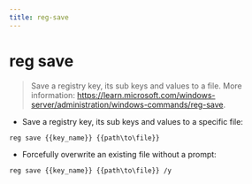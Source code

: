 ```yaml
---
title: reg-save
---
```

# reg save

> Save a registry key, its sub keys and values to a file.
> More information: <https://learn.microsoft.com/windows-server/administration/windows-commands/reg-save>.

- Save a registry key, its sub keys and values to a specific file:

`reg save {{key_name}} {{path\to\file}}`

- Forcefully overwrite an existing file without a prompt:

`reg save {{key_name}} {{path\to\file}} /y`
